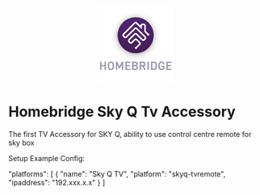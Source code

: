 
<p align="center">

<img src="https://github.com/homebridge/branding/raw/master/logos/homebridge-wordmark-logo-vertical.png" width="150">

</p>


# Homebridge Sky Q Tv Accessory

The first TV Accessory for SKY Q, ability to use control centre remote for sky box

Setup Example Config:

"platforms": [
        {
            "name": "Sky Q TV",
            "platform": "skyq-tvremote",
            "ipaddress": "192.xxx.x.x"
        }
    ]

